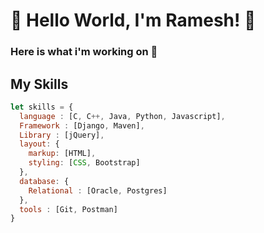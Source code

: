 # 👋 Hello World, I'm Ramesh! 🙏
### Here is what i'm working on 🙂
## My Skills 
```js
let skills = {
  language : [C, C++, Java, Python, Javascript],
  Framework : [Django, Maven],
  Library : [jQuery],
  layout: {
    markup: [HTML],
    styling: [CSS, Bootstrap]
  },
  database: {
    Relational : [Oracle, Postgres]
  },
  tools : [Git, Postman]
}
```





<!--
**ramesh-11/ramesh-11** is a ✨ _special_ ✨ repository because its `README.md` (this file) appears on your GitHub profile.

Here are some ideas to get you started:

- 🔭 I’m currently working on ...
- 🌱 I’m currently learning ...
- 👯 I’m looking to collaborate on ...
- 🤔 I’m looking for help with ...
- 💬 Ask me about ...
- 📫 How to reach me: ...
- 😄 Pronouns: ...
- ⚡ Fun fact: ...
-->
